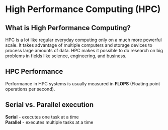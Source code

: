 # High Performance Computing (HPC)

## What is High Performance Computing?
HPC is a lot like regular everyday computing only on a much more powerful scale. 
It takes advantage of multiple computers and storage devices to process large amounts of data.
HPC makes it possible to do research on big problems in fields like science, engineering, and business.

## HPC Performance
Performance in HPC systems is usually measured in **FLOPS** (Floating point operations per second).

## Serial vs. Parallel execution
**Serial** - executes one task at a time\
**Parallel** - executes multiple tasks at a time

